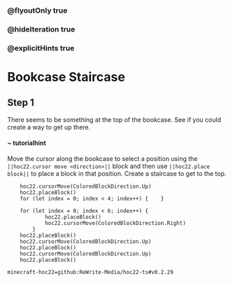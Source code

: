 ### @flyoutOnly true
### @hideIteration true
### @explicitHints true


# Bookcase Staircase

## Step 1
There seems to be something at the top of the bookcase. See if you could create a way to get up there.

#### ~ tutorialhint 
Move the cursor along the bookcase to select a position using the ``||hoc22.cursor move <direction>||`` block and then use ``||hoc22.place block||`` to place a block in that position. Create a staircase to get to the top.

```ghost
    hoc22.cursorMove(ColoredBlockDirection.Up)
    hoc22.placeBlock()
    for (let index = 0; index < 4; index++) {    }

```
```template
    for (let index = 0; index < 6; index++) {
            hoc22.placeBlock()
            hoc22.cursorMove(ColoredBlockDirection.Right)
        }
    hoc22.placeBlock()        
    hoc22.cursorMove(ColoredBlockDirection.Up)
    hoc22.placeBlock()
    hoc22.cursorMove(ColoredBlockDirection.Up)
    hoc22.placeBlock()
```

```package
minecraft-hoc22=github:ReWrite-Media/hoc22-ts#v0.2.29
```
